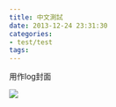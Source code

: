 ```yaml
---
title: 中文測試
date: 2013-12-24 23:31:30
categories:
- test/test
tags:
---
```


用作log封面

![](https://github.com/spooats/spooats.github.io/raw/master/images/2022-03-10.jpg)

